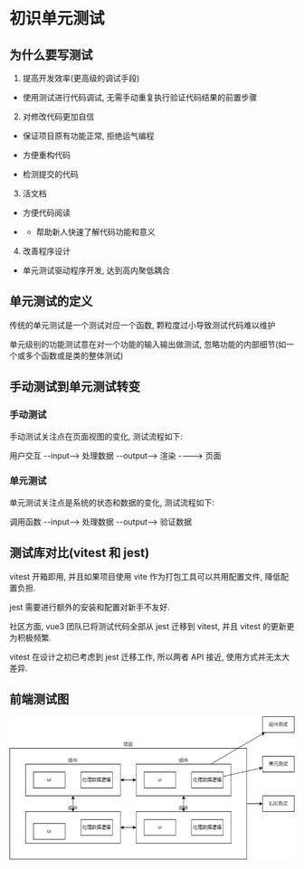 # 初识单元测试

## 为什么要写测试

1. 提高开发效率(更高级的调试手段)

- 使用测试进行代码调试, 无需手动重复执行验证代码结果的前置步骤

2. 对修改代码更加自信

- 保证项目原有功能正常, 拒绝运气编程

- 方便重构代码

- 检测提交的代码

3. 活文档

- 方便代码阅读

- - 帮助新人快速了解代码功能和意义

4. 改善程序设计

- 单元测试驱动程序开发, 达到高内聚低耦合

## 单元测试的定义

传统的单元测试是一个测试对应一个函数, 颗粒度过小导致测试代码难以维护

单元级别的功能测试意在对一个功能的输入输出做测试, 忽略功能的内部细节(如一个或多个函数或是类的整体测试)

## 手动测试到单元测试转变

### 手动测试

手动测试关注点在页面视图的变化, 测试流程如下:

用户交互 --input--> 处理数据 --output--> 渲染 ----> 页面

### 单元测试

单元测试关注点是系统的状态和数据的变化, 测试流程如下:

调用函数 --input--> 处理数据 --output--> 验证数据

## 测试库对比(vitest 和 jest)

vitest 开箱即用, 并且如果项目使用 vite 作为打包工具可以共用配置文件, 降低配置负担.

jest 需要进行额外的安装和配置对新手不友好.

社区方面, vue3 团队已将测试代码全部从 jest 迁移到 vitest, 并且 vitest 的更新更为积极频繁.

vitest 在设计之初已考虑到 jest 迁移工作, 所以两者 API 接近, 使用方式并无太大差异.

## 前端测试图

![image](../../.vuepress/public/images/UnitTest/test.drawio.png)
